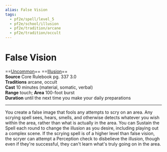 ```yaml
---
alias: False Vision
tags:
  - pf2e/spell/level_5
  - pf2e/school/illusion
  - pf2e/tradition/arcane
  - pf2e/tradition/occult
---
```


# False Vision

==[Uncommon](../../../Traits/Uncommon.md)== ==[Illusion](../../../Traits/Illusion.md)==  
__Source__ Core Rulebook pg. 337 3.0  
**Traditions** arcane, occult  
**Cast** 10 minutes (material, somatic, verbal)  
**Range** touch; **Area** 100-foot burst  
**Duration** until the next time you make your daily preparations

---

You create a false image that fools any attempts to scry on an area. Any scrying spell sees, hears, smells, and otherwise detects whatever you wish within the area, rather than what is actually in the area. You can Sustain the Spell each round to change the illusion as you desire, including playing out a complex scene. If the scrying spell is of a higher level than false vision, the scryer can attempt a Perception check to disbelieve the illusion, though even if they're successful, they can't learn what's truly going on in the area.
